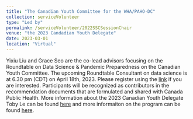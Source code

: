 ```yaml
---
title: "The Canadian Youth Committee for the WHA/PAHO-DC"
collection: serviceVolunteer
type: "Led by"
permalink: /serviceVolunteer/2022SSCSessionChair
venue: "the 2023 Candadian Youth Delegate"
date: 2023-03-01
location: "Virtual"
---
```


Yixiu Liu and Grace Seo are the co-lead advisors focusing on the Roundtable on Data Science & Pandemic Preparedness on the Canadian Youth Committee. The upcoming Roundtable Consultant on data science is at 6.30 pm (CDT) on April 18th, 2023. Please register using the [link](https://www.canadianyouthdelegate.org/roundtable-sessions) if you are interested. Participants will be recognized as contributors in the recommendation documents that are formulated and shared with Canada Public Health. More information about the 2023 Canadian Youth Delegate Toby Le can be found [here](https://www.tobyle.ca/) and more informaiton on the program can be found [here](https://www.canadianyouthdelegate.org/).